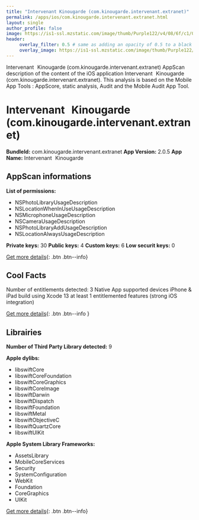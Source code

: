 ```yaml
---
title: "Intervenant Kinougarde (com.kinougarde.intervenant.extranet)"
permalink: /apps/ios/com.kinougarde.intervenant.extranet.html
layout: single
author_profile: false
image: https://is1-ssl.mzstatic.com/image/thumb/Purple122/v4/08/6f/c1/086fc182-9f6a-7cb4-0dc3-5de0d1e1615e/AppIcon-0-0-1x_U007emarketing-0-0-0-7-0-0-sRGB-0-0-0-GLES2_U002c0-512MB-85-220-0-0.png/512x512bb.jpg
header: 
     overlay_filter: 0.5 # same as adding an opacity of 0.5 to a black background
     overlay_image: https://is1-ssl.mzstatic.com/image/thumb/Purple122/v4/08/6f/c1/086fc182-9f6a-7cb4-0dc3-5de0d1e1615e/AppIcon-0-0-1x_U007emarketing-0-0-0-7-0-0-sRGB-0-0-0-GLES2_U002c0-512MB-85-220-0-0.png/512x512bb.jpg
---
```

Intervenant Kinougarde (com.kinougarde.intervenant.extranet) AppScan description of the content of the iOS application Intervenant Kinougarde (com.kinougarde.intervenant.extranet). This analysis is based on the Mobile App Tools : AppScore, static analysis, Audit and the Mobile Audit App Tool.

# Intervenant Kinougarde (com.kinougarde.intervenant.extranet)

**BundleId:** com.kinougarde.intervenant.extranet
**App Version:** 2.0.5
**App Name:** Intervenant Kinougarde


## AppScan informations 

**List of permissions:** 
- NSPhotoLibraryUsageDescription
- NSLocationWhenInUseUsageDescription
- NSMicrophoneUsageDescription
- NSCameraUsageDescription
- NSPhotoLibraryAddUsageDescription
- NSLocationAlwaysUsageDescription
  
  
**Private keys:** 30
**Public keys:** 4
**Custom keys:** 6
**Low securit keys:** 0
  
[Get more details](/pricing.html){: .btn .btn--info}

## Cool Facts

Number of entitlements detected: 3
Native App
supported devices iPhone & iPad
build using Xcode 13
at least 1 entitlemented features (strong iOS integration)
  
[Get more details](/pricing.html){: .btn .btn--info }

## Librairies 
**Number of Third Party Library detected:** 9


**Apple dylibs:**
- libswiftCore
- libswiftCoreFoundation
- libswiftCoreGraphics
- libswiftCoreImage
- libswiftDarwin
- libswiftDispatch
- libswiftFoundation
- libswiftMetal
- libswiftObjectiveC
- libswiftQuartzCore
- libswiftUIKit


**Apple System Library Frameworks:**
- AssetsLibrary
- MobileCoreServices
- Security
- SystemConfiguration
- WebKit
- Foundation
- CoreGraphics
- UIKit


  
[Get more details](/pricing.html){: .btn .btn--info}

